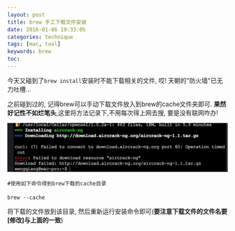 ```yaml
---
layout: post
title: brew 手工下载文件安装
date: 2016-01-06 19:33:05
categories: technique
tags: [mac, tool]
keywords: brew
toc:
---
```


今天又碰到了`brew install`安装时不能下载相关的文件, 哎! 天朝的"防火墙"已无力吐槽...

之前碰到过的, 记得brew可以手动下载文件放入到brew的cache文件夹即可. **果然好记性不如烂笔头**,这里将方法记录下,不用每次得上网去搜, 要是没有联网咋办!

![brew install failed](/source/images/2016/brew_install_manully.png)

```
#使用如下命令得到brew下载的cache目录

brew --cache
```
将下载的文件放到该目录, 然后重新运行安装命令即可(**要注意下载文件的文件名要[修改]与上面的一致**)
<!-- more -->
